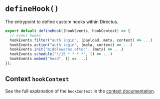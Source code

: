 # `defineHook()`

The entrypoint to define custom hooks within Directus.

```js
export default defineHook((hookEvents, hookContext) => {
  // event hooks
  hookEvents.filter("auth.login", (payload, meta, context) => ...)
  hookEvents.action("auth.login", (meta, context) => ...)
  hookEvents.init("middlewares.after", (meta) => ...)
  hookEvents.schedule("*/15 * * * *", () => ...)
  hookEvents.embed("head", () => ...)
});
```

## Context `hookContext`

See the full explanation of the `hookContext` in the [context documentation](./context.md).